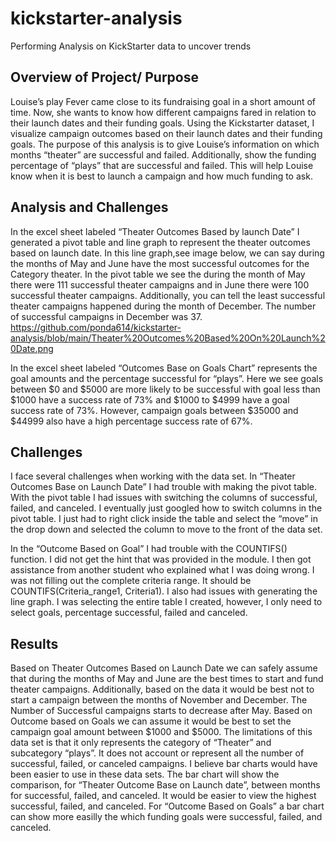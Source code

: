 # kickstarter-analysis
Performing Analysis on KickStarter data to uncover trends 

## Overview of Project/ Purpose 

Louise’s play Fever came close to its fundraising goal in a short amount of time. Now, she wants to know how different campaigns fared in relation to their launch dates and their funding goals. Using the Kickstarter dataset, I visualize campaign outcomes based on their launch dates and their funding goals. The purpose of this analysis is to give Louise’s information on which months “theater” are successful and failed. Additionally, show the funding percentage of “plays” that are successful and failed. This will help Louise know when it is best to launch a campaign and how much funding to ask.

## Analysis and Challenges

In the excel sheet labeled “Theater Outcomes Based by launch Date” I generated a pivot table and line graph to represent the theater outcomes based on launch date. In this line graph,see image below, we can say during the months of May and June have the most successful outcomes for the Category theater. In the pivot table we see the during the month of May there were 111 successful theater campaigns and in June there were 100 successful theater campaigns. Additionally, you can tell the least successful theater campaigns happened during the month of December. The number of successful campaigns in December was 37. https://github.com/ponda614/kickstarter-analysis/blob/main/Theater%20Outcomes%20Based%20On%20Launch%20Date.png

 
In the excel sheet labeled “Outcomes Base on Goals Chart” represents the goal amounts and the percentage successful for “plays”. Here we see goals between $0 and $5000 are more likely to be successful with goal less than $1000 have a success rate of 73% and $1000 to $4999 have a goal success rate of 73%. However, campaign goals between $35000 and $44999 also have a high percentage success rate of 67%.  


## Challenges
I face several challenges when working with the data set. In “Theater Outcomes Base on Launch Date” I had trouble with making the pivot table. With the pivot table I had issues with switching the columns of successful, failed, and canceled. I eventually just googled how to switch columns in the pivot table. I just had to right click inside the table and select the “move” in the drop down and selected the column to move to the front of the data set. 

In the “Outcome Based on Goal” I had trouble with the COUNTIFS() function. I did not get the hint that was provided in the module. I then got assistance from another student who explained what I was doing wrong. I was not filling out the complete criteria range. It should be COUNTIFS(Criteria_range1, Criteria1). I also had issues with generating the line graph. I was selecting the entire table I created, however, I only need to select goals, percentage successful, failed and canceled. 

## Results 

Based on Theater Outcomes Based on Launch Date we can safely assume that during the months of May and June are the best times to start and fund theater campaigns. Additionally, based on the data it would be best not to start a campaign between the months of November and December. The Number of Successful campaigns starts to decrease after May. Based on Outcome based on Goals we can assume it would be best to set the campaign goal amount between $1000 and $5000. The limitations of this data set is that it only represents the category of “Theater” and subcategory “plays”. It does not account or represent all the number of successful, failed, or canceled campaigns. I believe bar charts would have been easier to use in these data sets. The bar chart will show the comparison, for “Theater Outcome Base on Launch date”, between months for successful, failed, and canceled. It would be easier to view the highest successful, failed, and canceled. For “Outcome Based on Goals” a bar chart can show more easilly the which funding goals were successful, failed, and canceled.
